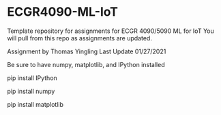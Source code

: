 # ECGR4090-ML-IoT
Template repository for assignments for ECGR 4090/5090 ML for IoT
You will pull from this repo as assignments are updated.

Assignment by Thomas Yingling
Last Update 01/27/2021

Be sure to have numpy, matplotlib, and IPython installed

pip install IPython

pip install numpy

pip install matplotlib
